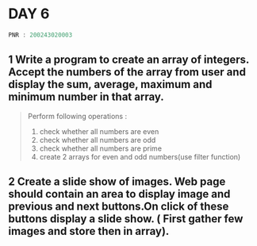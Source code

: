# DAY 6

```c
PNR : 200243020003
```


## 1 Write a program to create an array of integers. Accept the numbers of the array from user and 	display the sum, average, maximum and minimum number in that array.
>Perform following operations :
>1) check whether all numbers are even
>2) check whether all numbers are odd
>3) check whether all numbers are prime
>4) create 2 arrays for even and odd numbers(use filter function)


	
## 2 Create a slide show of images. Web page should contain an area to display image and previous and next buttons.On click of these buttons display a slide show. ( First gather few images and store then in array).
